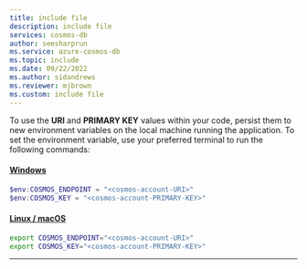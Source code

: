 ```yaml
---
title: include file
description: include file
services: cosmos-db
author: seesharprun
ms.service: azure-cosmos-db
ms.topic: include
ms.date: 09/22/2022
ms.author: sidandrews
ms.reviewer: mjbrown
ms.custom: include file
---
```


To use the **URI** and **PRIMARY KEY** values within your code, persist them to new environment variables on the local machine running the application. To set the environment variable, use your preferred terminal to run the following commands:

#### [Windows](#tab/windows)

```powershell
$env:COSMOS_ENDPOINT = "<cosmos-account-URI>"
$env:COSMOS_KEY = "<cosmos-account-PRIMARY-KEY>"
```

#### [Linux / macOS](#tab/linux+macos)

```bash
export COSMOS_ENDPOINT="<cosmos-account-URI>"
export COSMOS_KEY="<cosmos-account-PRIMARY-KEY>"
```

---
